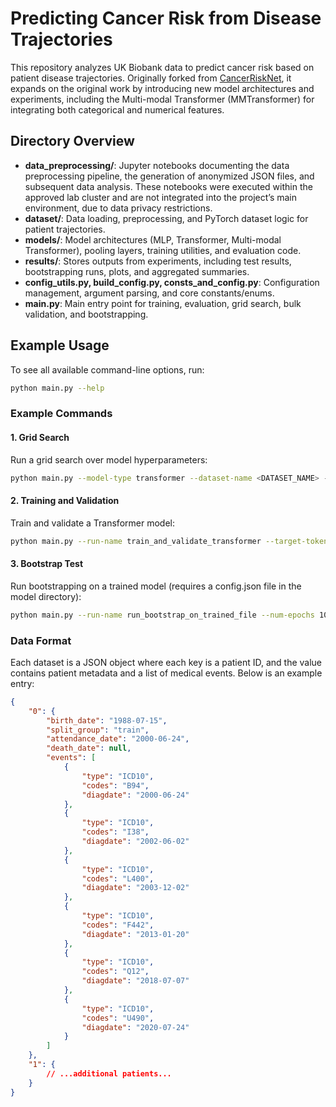 # Predicting Cancer Risk from Disease Trajectories

This repository analyzes UK Biobank data to predict cancer risk based on patient disease trajectories. Originally forked from [CancerRiskNet](https://github.com/BrunakSanderLabs/CancerRiskNet), it expands on the original work by introducing new model architectures and experiments, including the Multi-modal Transformer (MMTransformer) for integrating both categorical and numerical features.


## Directory Overview

- **data_preprocessing/**: Jupyter notebooks documenting the data preprocessing pipeline, the generation of anonymized JSON files, and subsequent data analysis. These notebooks were executed within the approved lab cluster and are not integrated into the project’s main environment, due to data privacy restrictions.
- **dataset/**: Data loading, preprocessing, and PyTorch dataset logic for patient trajectories.
- **models/**: Model architectures (MLP, Transformer, Multi-modal Transformer), pooling layers, training utilities, and evaluation code.
- **results/**: Stores outputs from experiments, including test results, bootstrapping runs, plots, and aggregated summaries.
- **config_utils.py, build_config.py, consts_and_config.py**: Configuration management, argument parsing, and core constants/enums.
- **main.py**: Main entry point for training, evaluation, grid search, bulk validation, and bootstrapping.


## Example Usage

To see all available command-line options, run:

```bash
python main.py --help
```

### Example Commands

#### 1. Grid Search
Run a grid search over model hyperparameters:
```bash
python main.py --model-type transformer --dataset-name <DATASET_NAME> --device-name gpu --grid-search
```

#### 2. Training and Validation
Train and validate a Transformer model:
```bash
python main.py --run-name train_and_validate_transformer --target-token 810 --num-epochs 100 --dropout 0 --weight-decay 0.001 --time-embed-dim 128 --hidden-dim 256 --num-layers 1 --num-heads 16 --model-type transformer --dataset-name <DATASET_NAME> --device-name gpu --train --val
```

#### 3. Bootstrap Test
Run bootstrapping on a trained model (requires a config.json file in the model directory):
```bash
python main.py --run-name run_bootstrap_on_trained_file --num-epochs 100 --target-token 514 --dropout 0 --weight-decay 0 --hidden-dim 128 --num-layers 8 --model-type mlp --dataset-name <DATASET_NAME> --device-name gpu --bootstrap-test --model-to-load-dir <PREVIOUS_TRAINING_OUT_DIR>/log --base-output-dir bootstrap_test_runs
```


### Data Format

Each dataset is a JSON object where each key is a patient ID, and the value contains patient metadata and a list of medical events. Below is an example entry:

```json
{
    "0": {
        "birth_date": "1988-07-15",
        "split_group": "train",
        "attendance_date": "2000-06-24",
        "death_date": null,
        "events": [
            {
                "type": "ICD10",
                "codes": "B94",
                "diagdate": "2000-06-24"
            },
            {
                "type": "ICD10",
                "codes": "I38",
                "diagdate": "2002-06-02"
            },
            {
                "type": "ICD10",
                "codes": "L400",
                "diagdate": "2003-12-02"
            },
            {
                "type": "ICD10",
                "codes": "F442",
                "diagdate": "2013-01-20"
            },
            {
                "type": "ICD10",
                "codes": "Q12",
                "diagdate": "2018-07-07"
            },
            {
                "type": "ICD10",
                "codes": "U490",
                "diagdate": "2020-07-24"
            }
        ]
    },
    "1": {
        // ...additional patients...
    }
}
```